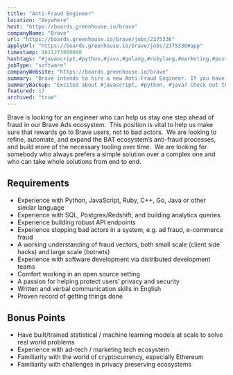 ```yaml
---
title: "Anti-Fraud Engineer"
location: "Anywhere"
host: "https://boards.greenhouse.io/brave"
companyName: "Brave"
url: "https://boards.greenhouse.io/brave/jobs/2375336"
applyUrl: "https://boards.greenhouse.io/brave/jobs/2375336#app"
timestamp: 1611273600000
hashtags: "#javascript,#python,#java,#golang,#rubylang,#marketing,#postgresql,#analysis,#English"
jobType: "software"
companyWebsite: "https://boards.greenhouse.io/brave"
summary: "Brave intends to hire a new Anti-Fraud Engineer. If you have experience with Python, JavaScript, Ruby, C++, Go, Java or other similar language, consider applying."
summaryBackup: "Excited about #javascript, #python, #java? Check out this job post!"
featured: 17
archived: "true"
---
```


Brave is looking for an engineer who can help us stay one step ahead of fraud in our Brave Ads ecosystem.  This position is vital to help us make sure that rewards go to Brave users, not to bad actors.  We are looking to refine, automate, and expand the BAT ecosystem’s anti-fraud processes, and build more of the necessary tooling over time.  We are looking for somebody who always prefers a simple solution over a complex one and who can take whole solutions from end to end.

## Requirements

*   Experience with Python, JavaScript, Ruby, C++, Go, Java or other similar language
*   Experience with SQL, Postgres/Redshift, and building analytics queries
*   Experience building robust API endpoints
*   Experience stopping bad actors in a system, e.g. ad fraud, e-commerce fraud
*   A working understanding of fraud vectors, both small scale (client side hacks) and large scale (botnets)
*   Experience with software development via distributed development teams
*   Comfort working in an open source setting
*   A passion for helping protect users’ privacy and security
*   Written and verbal communication skills in English
*   Proven record of getting things done

## Bonus Points

*   Have built/trained statistical / machine learning models at scale to solve real world problems
*   Experience with ad-tech / marketing tech ecosystem
*   Familiarity with the world of cryptocurrency, especially Ethereum
*   Familiarity with challenges in privacy preserving ecosystems

